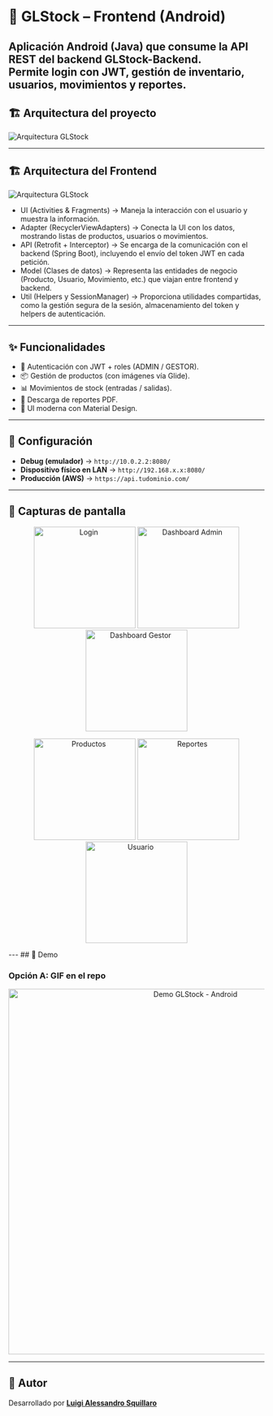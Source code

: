 # 📱 GLStock – Frontend (Android)

Aplicación Android (Java) que consume la API REST del backend **GLStock-Backend**.  
Permite login con **JWT**, gestión de inventario, usuarios, movimientos y reportes.
--- 
## 🏗️ Arquitectura del proyecto 

![Arquitectura GLStock](https://github.com/user-attachments/assets/6626d44a-3fcf-4239-8cd6-79ee52aaa003)

--- 
## 🏗️ Arquitectura del Frontend


![Arquitectura GLStock](https://github.com/user-attachments/assets/f88e3a26-c30f-4a22-9d27-e181089bdb41)

- UI (Activities & Fragments) → Maneja la interacción con el usuario y muestra la información.
- Adapter (RecyclerViewAdapters) → Conecta la UI con los datos, mostrando listas de productos, usuarios o movimientos.
- API (Retrofit + Interceptor) → Se encarga de la comunicación con el backend (Spring Boot), incluyendo el envío del token JWT en cada petición.
- Model (Clases de datos) → Representa las entidades de negocio (Producto, Usuario, Movimiento, etc.) que viajan entre frontend y backend.
- Util (Helpers y SessionManager) → Proporciona utilidades compartidas, como la gestión segura de la sesión, almacenamiento del token y helpers de autenticación.

--- 
## ✨ Funcionalidades
- 🔐 Autenticación con JWT + roles (ADMIN / GESTOR).
- 📦 Gestión de productos (con imágenes vía Glide).
- 📊 Movimientos de stock (entradas / salidas).
- 📄 Descarga de reportes PDF.
- 🎨 UI moderna con Material Design.

--- 
## 🔧 Configuración
- **Debug (emulador)** → `http://10.0.2.2:8080/`
- **Dispositivo físico en LAN** → `http://192.168.x.x:8080/`
- **Producción (AWS)** → `https://api.tudominio.com/`

--- 
## 📸 Capturas de pantalla

<p align="center">
  <img src="https://github.com/user-attachments/assets/82dcdea8-2260-40ad-b670-6fd6713ca459" alt="Login" width="200"/>
  <img src="https://github.com/user-attachments/assets/741b42e0-5fc7-4d59-a031-4d6a130f7930" alt="Dashboard Admin" width="200"/>
  <img src="https://github.com/user-attachments/assets/b431889d-d308-406c-8ce1-630202395507" alt="Dashboard Gestor" width="200"/>
</p>

<p align="center">
  <img src="https://github.com/user-attachments/assets/e2494718-0024-40c7-9e1c-0660a8382f19" alt="Productos" width="200"/>
  <img src="https://github.com/user-attachments/assets/e001817c-a94c-4532-9e04-0e2fb988370d" alt="Reportes" width="200"/>
  <img src="https://github.com/user-attachments/assets/1a645a79-2071-4958-b79e-c5a75afa97d2" alt="Usuario" width="200"/>
</p>
--- 
## 🎥 Demo

### Opción A: GIF en el repo
<p align="center">
  <img src="docs/demo.gif" alt="Demo GLStock - Android" width="720"/>
</p>

--- 

## 👤 Autor

Desarrollado por **[Luigi Alessandro Squillaro](https://github.com/lasr79)** 
